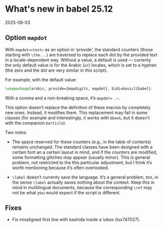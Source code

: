 # What's new in babel 25.12

2025-08-03

## Option `mapdot`

With `mapdot=<text>` as an option in ‘provide’, the standard counters
(those starting with `\the...`) are traversed to replace each dot by
the provided text in a locale-dependent way. Without a value, a default is
used — currenty the only default value is for the Arabic (`ar`) locales,
which is set to a hyphen (the zero and the dot are very similar in
this script).

For example, with the default value:
```tex
\usepackage[arabic, provide={mapdigits, mapdot}, bidi=basic]{babel}
```
With a comma and a non-breaking space, it’s `mapdot= ،~`.

This option doesn’t replace the definition of these macros by
completely new ones. Instead, it modifies them. This replacement may
fail in some classes (for example and interestingly, it works with
`bbook`, but it doesn’t with the companion `barticle`).

Two notes:

* The space reserved for these counters (e.g., in the table of
  contents) remains unchanged. The standard classes have been designed
  with a certain font an a certain layout in mind, and if the counters
  are modified, some formatting glitches may appear (usually minor). This
  is general problem, not restricted to the this particular adjustment,
  but I think it’s worth mentioning because it’s often overlooked.
  
* `\label` doesn’t currenty save the language. It’s a general problem,
  too, in the sense `\label` actually saves nothing about the context.
  Keep this in mind in multilingual documents, because the corresponding
  `\ref` may not be what you would expect if the script is different.
  
## Fixes 

* Fix misaligned first line with kashida inside a \vbox (tsx747027).




